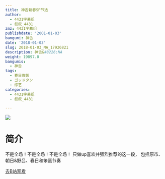 ```yaml
---
title: 神舌新春SP节选
author:
  - 4431字幕组
  - 叔叔_4431
zmz: 4431字幕组
publishdate: '2001-01-03'
bangumi: 神舌
date: '2018-01-03'
slug: 2018-01-03_NA_17926821
description: 神舌&#8226;NA
weight: 19897.0
bangumis:
  - 神舌
tags:
  - 春日俊彰
  - ゴッドタン
  - 综艺
categories:
  - 4431字幕组
  - 叔叔_4431

---
```

![](https://i.imgur.com/vnBjS6r.png)
# 简介  
不是全场！不是全场！不是全场！
只做up喜欢并强烈推荐的这一段，
包括原市、朝日&野吕、春日和笨蛋节奏  

[去B站观看](https://www.bilibili.com/video/av17926821/)
 
